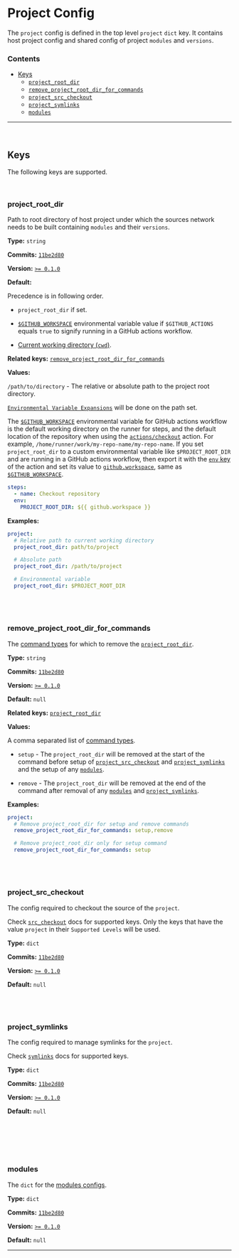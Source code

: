 # Project Config

The `project` config is defined in the top level `project` `dict` key. It contains host project config and shared config of project `modules` and `versions`.

### Contents

- [Keys](#keys)
    - [`project_root_dir`](#projectrootdir)
    - [`remove_project_root_dir_for_commands`](#removeprojectrootdirforcommands)
    - [`project_src_checkout`](#projectsrccheckout)
    - [`project_symlinks`](#projectsymlinks)
    - [`modules`](#modules)

---

&nbsp;





## Keys

The following keys are supported.

&nbsp;

### project_root_dir

Path to root directory of host project under which the sources network needs to be built containing `modules` and their `versions`.

**Type:** `string`

**Commits:** [`11be2d80`](https://github.com/stargateoss/temporal-src-network/commit/11be2d80)

**Version:** [`>= 0.1.0`]

**Default:**

Precedence is in following order.

- `project_root_dir` if set.

- [`$GITHUB_WORKSPACE`] environmental variable value if `$GITHUB_ACTIONS` equals `true` to signify running in a GitHub actions workflow.

- [Current working directory (`cwd`)].

**Related keys:** [`remove_project_root_dir_for_commands`](#removeprojectrootdirforcommands)

**Values:**

`/path/to/directory` - The relative or absolute path to the project root directory.

[`Environmental Variable Expansions`](index.md#environmental-variable-expansions) will be done on the path set.

The [`$GITHUB_WORKSPACE`] environmental variable for GitHub actions workflow is the default working directory on the runner for steps, and the default location of the repository when using the [`actions/checkout`] action. For example, `/home/runner/work/my-repo-name/my-repo-name`. If you set `project_root_dir` to a custom environmental variable like `$PROJECT_ROOT_DIR` and are running in a GitHub actions workflow, then export it with the [`env` key](https://docs.github.com/en/actions/learn-github-actions/variables#defining-environment-variables-for-a-single-workflow) of the action and set its value to [`github.workspace`](https://docs.github.com/en/actions/learn-github-actions/contexts#github-context), same as [`$GITHUB_WORKSPACE`].

```yaml
steps:
  - name: Checkout repository
  env:
    PROJECT_ROOT_DIR: ${{ github.workspace }}
```

**Examples:**

```yaml
project:
  # Relative path to current working directory
  project_root_dir: path/to/project

  # Absolute path
  project_root_dir: /path/to/project

  # Environmental variable
  project_root_dir: $PROJECT_ROOT_DIR
```

## &nbsp;



### remove_project_root_dir_for_commands

The [command types] for which to remove the [`project_root_dir`](#projectrootdir).

**Type:** `string`

**Commits:** [`11be2d80`](https://github.com/stargateoss/temporal-src-network/commit/11be2d80)

**Version:** [`>= 0.1.0`]

**Default:** `null`

**Related keys:** [`project_root_dir`](#projectrootdir)

**Values:**

A comma separated list of [command types].

- `setup` - The `project_root_dir` will be removed at the start of the command before setup of [`project_src_checkout`](#projectsrccheckout) and [`project_symlinks`](#projectsymlinks) and the setup of any [`modules`](#modules).

- `remove` - The `project_root_dir` will be removed at the end of the command after removal of any [`modules`](#modules) and [`project_symlinks`](#projectsymlinks).

**Examples:**

```yaml
project:
  # Remove project_root_dir for setup and remove commands
  remove_project_root_dir_for_commands: setup,remove

  # Remove project_root_dir only for setup command
  remove_project_root_dir_for_commands: setup
```

## &nbsp;



### project_src_checkout

The config required to checkout the source of the `project`.

Check [`src_checkout`](src-checkout.md) docs for supported keys. Only the keys that have the value `project` in their `Supported Levels` will be used.

**Type:** `dict`

**Commits:** [`11be2d80`](https://github.com/stargateoss/temporal-src-network/commit/11be2d80)

**Version:** [`>= 0.1.0`]

**Default:** `null`

## &nbsp;



### project_symlinks

The config required to manage symlinks for the `project`.

Check [`symlinks`](symlinks.md) docs for supported keys.

**Type:** `dict`

**Commits:** [`11be2d80`](https://github.com/stargateoss/temporal-src-network/commit/11be2d80)

**Version:** [`>= 0.1.0`]

**Default:** `null`

## &nbsp;

&nbsp;



### modules

The `dict` for the [modules configs](modules.md).

**Type:** `dict`

**Commits:** [`11be2d80`](https://github.com/stargateoss/temporal-src-network/commit/11be2d80)

**Version:** [`>= 0.1.0`]

**Default:** `null`

---

&nbsp;





[`actions/checkout`]: https://github.com/actions/checkout
[command types]: ../index.md#command-types
[Current working directory (`cwd`)]: https://www.gnu.org/software/libc/manual/html_node/Working-Directory.html
[`$GITHUB_WORKSPACE`]: https://docs.github.com/en/actions/learn-github-actions/variables#default-environment-variables

[`>= 0.1.0`]: https://github.com/stargateoss/temporal-src-network/releases/tag/v0.1.0
